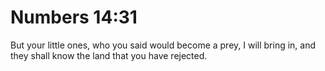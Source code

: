 # Numbers 14:31

But your little ones, who you said would become a prey, I will bring in, and they shall know the land that you have rejected.
